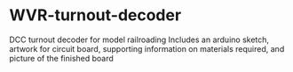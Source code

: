 # WVR-turnout-decoder
DCC turnout decoder for model railroading
Includes an arduino sketch, artwork for circuit board, 
supporting information on materials required, and 
picture of the finished board
